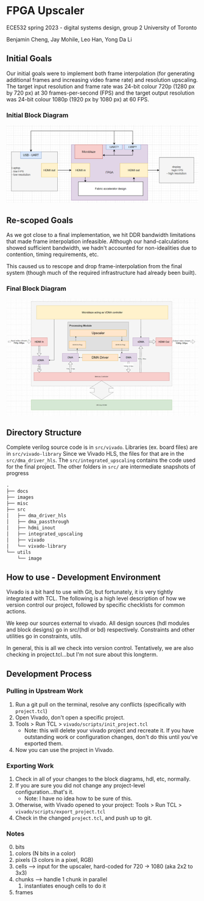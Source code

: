 # FPGA Upscaler

ECE532 spring 2023 - digital systems design, group 2
University of Toronto

Benjamin Cheng, Jay Mohile, Leo Han, Yong Da Li

## Initial Goals

Our initial goals were to implement both frame interpolation (for generating additional frames and increasing video frame rate) and resolution upscaling. The target input resolution and frame rate was 24-bit colour 720p (1280 px by 720 px) at 30 frames-per-second (FPS) and the target output resolution was 24-bit colour 1080p (1920 px by 1080 px) at 60 FPS.

### Initial Block Diagram

![high level overview](images/high_level_initial.png)

## Re-scoped Goals

As we got close to a final implementation, we hit DDR bandwidth limitations that made frame interpolation infeasible. Although our hand-calculations showed sufficient bandwidth, we hadn't accounted for non-idealities due to contention, timing requirements, etc.

This caused us to rescope and drop frame-interpolation from the final system (though much of the required infrastructure had already been built).

### Final Block Diagram

![high level overview](images/high_level_final.png)

## Directory Structure

Complete verilog source code is in `src/vivado`. Libraries (ex. board files) are in `src/vivado-library` Since we Vivado HLS, the files for that are in the `src/dma_driver_hls`. The `src/integrated_upscaling` contains the code used for the final project. The other folders in `src/` are intermediate snapshots of progress

```
.
├── docs
├── images
├── misc
├── src
│   ├── dma_driver_hls
│   ├── dma_passthrough
│   ├── hdmi_inout
│   ├── integrated_upscaling
│   ├── vivado
│   └── vivado-library
└── utils
    └── image
```

## How to use - Development Environment

Vivado is a bit hard to use with Git, but fortunately, it is very tightly integrated with TCL. The following is a high level description of how we version control our project, followed by specific checklists for common actions.

We keep our sources external to vivado. All design sources (hdl modules and block designs) go in src/(hdl or bd) respectively. Constraints and other utilities go in constraints, utils.

In general, this is all we check into version control. Tentatively, we are also checking in project.tcl...but I'm not sure about this longterm.

## Development Process

### Pulling in Upstream Work

1. Run a git pull on the terminal, resolve any conflicts (specifically with `project.tcl`)
2. Open Vivado, don't open a specific project.
3. Tools > Run TCL > `vivado/scripts/init_project.tcl`
   - Note: this will delete your vivado project and recreate it. If you have outstanding work or configuration changes, don't do this until you've exported them.
4. Now you can use the project in Vivado.

### Exporting Work

1. Check in all of your changes to the block diagrams, hdl, etc, normally.
2. If you are sure you did not change any project-level configuration...that's it.
   - Note: I have no idea how to be sure of this.
3. Otherwise, with Vivado opened to your project: Tools > Run TCL > `vivado/scripts/export_project.tcl`
4. Check in the changed `project.tcl`, and push up to git.

### Notes

0. bits
1. colors (N bits in a color)
2. pixels (3 colors in a pixel, RGB)
3. cells --> input for the upscaler, hard-coded for 720 -> 1080 (aka 2x2 to 3x3)
4. chunks --> handle 1 chunk in parallel
   1. instantiates enough cells to do it
5. frames

